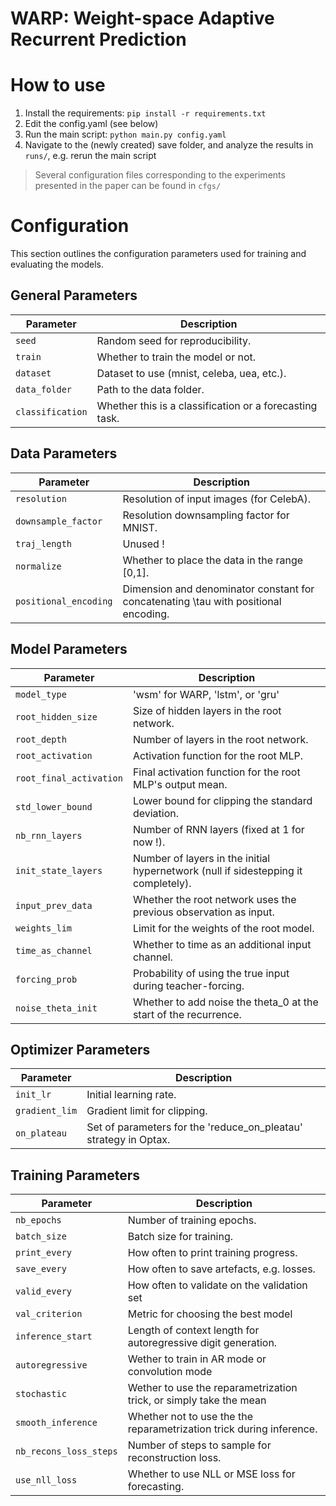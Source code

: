 # WARP: Weight-space Adaptive Recurrent Prediction


# How to use
1. Install the requirements: `pip install -r requirements.txt`
2. Edit the config.yaml (see below)
3. Run the main script: `python main.py config.yaml`
4. Navigate to the (newly created) save folder, and analyze the results in `runs/`, e.g. rerun the main script


> Several configuration files corresponding to the experiments presented in the paper can be found in `cfgs/`





# Configuration
This section outlines the configuration parameters used for training and evaluating the models.

## General Parameters

| Parameter          | Description                                                    |
|-------------------|----------------------------------------------------------------|
| `seed`            | Random seed for reproducibility.                               |
| `train`           | Whether to train the model or not.                               |
| `dataset`         | Dataset to use (mnist, celeba, uea, etc.). |
| `data_folder`     | Path to the data folder.                                        |
| `classification`  | Whether this is a classification or a forecasting task.       |


## Data Parameters

| Parameter          | Description                          |
|-------------------|--------------------------------------|
| `resolution`      | Resolution of input images (for CelebA).             |
| `downsample_factor`  | Resolution downsampling factor for MNIST.             |
| `traj_length`  | Unused !     |
| `normalize`  | Whether to place the data in the range [0,1].     |
| `positional_encoding`  | Dimension and denominator constant for concatenating \tau with positional encoding.     |

## Model Parameters

| Parameter                    | Description                                                              |
|-----------------------------|--------------------------------------------------------------------------|
| `model_type`            | 'wsm' for WARP, 'lstm', or 'gru'                 |
| `root_hidden_size`           | Size of hidden layers in the root network.                                           |
| `root_depth`                 | Number of layers in the root network.                                               |
| `root_activation`                 | Activation function for the root MLP.                                               |
| `root_final_activation`                 | Final activation function for the root MLP's output mean.                                               |
| `std_lower_bound`                 | Lower bound for clipping the standard deviation.                                               |
| `nb_rnn_layers`            | Number of RNN layers (fixed at 1 for now !).                                          |
| `init_state_layers`             | Number of layers in the initial hypernetwork (null if sidestepping it completely).                           |
| `input_prev_data`            | Whether the root network uses the previous observation as input.                 |
| `weights_lim`               | Limit for the weights of the root model.                                  |
| `time_as_channel`      | Whether to time as an additional input channel.                               |
| `forcing_prob`       | Probability of using the true input during teacher-forcing.         |
| `noise_theta_init`  | Whether to add noise the theta_0 at the start of the recurrence.           |

## Optimizer Parameters

| Parameter            | Description                                   |
|----------------------|-----------------------------------------------|
| `init_lr`            | Initial learning rate.                           |
| `gradient_lim`       | Gradient limit for clipping.                          |
| `on_plateau` | Set of parameters for the 'reduce_on_pleatau' strategy in Optax.        |


## Training Parameters

| Parameter                  | Description                                                                |
|---------------------------|----------------------------------------------------------------------------|
| `nb_epochs`                | Number of training epochs.                                                |
| `batch_size`               | Batch size for training.                                                  |
| `print_every`              | How often to print training progress.                                       |
| `save_every`           | How often to save artefacts, e.g. losses.                                                |
| `valid_every`           | How often to validate on the validation set                                                |
| `val_criterion`           | Metric for choosing the best model                     |
| `inference_start`         | Length of context length for autoregressive digit generation.             |
| `autoregressive`          | Wether to train in AR mode or convolution mode       |
| `stochastic`          | Wether to use the reparametrization trick, or simply take the mean             |
| `smooth_inference`             | Whether not to use the the reparametrization trick during inference.                                                  |
| `nb_recons_loss_steps`     | Number of steps to sample for reconstruction loss.                        |
| `use_nll_loss`             | Whether to use NLL or MSE loss for forecasting.                                                  |
